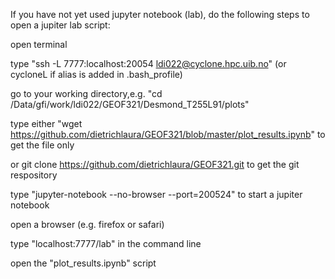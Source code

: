 If you have not yet used jupyter notebook (lab), do the following steps to open a jupiter lab script:

open terminal

type "ssh -L 7777:localhost:20054 ldi022@cyclone.hpc.uib.no" (or cycloneL if alias is added in .bash_profile)

go to your working directory,e.g.  "cd /Data/gfi/work/ldi022/GEOF321/Desmond_T255L91/plots"

type either "wget https://github.com/dietrichlaura/GEOF321/blob/master/plot_results.ipynb" to get the file only

or git clone https://github.com/dietrichlaura/GEOF321.git to get the git respository

type "jupyter-notebook --no-browser --port=200524" to start a jupiter notebook

open a browser (e.g. firefox or safari)

type "localhost:7777/lab" in the command line

open the "plot_results.ipynb" script
